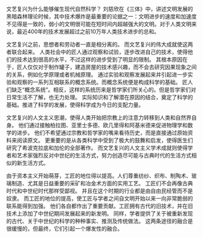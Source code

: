 文艺复兴为什么能够催生现代自然科学？
刘慈欣在《三体》中，讲述文明发展的黑暗森林理论时候，其中技术爆炸是最重要的论据之一：文明进步的速度和加速度不见得是一致的，弱小的文明很可能在短时间内超越强大的文明。对于人类文明来说，最近400年的技术发展超过之前10万年人类技术进步的总和。

文艺复兴之前，思想者和劳动者一直是相分离的。
而文艺复兴的伟大成就使这两者联合起来。
人类社会中的匠人通过观察和试验，逐步改进自己的技术，使得他们的技术达到很高的水平，不过这样的进步受到了明显的限制。
其根本原因在于，匠人仅仅对于制作罐子，建造房屋的技术感兴趣，而不会去研究因果现象之间的关系，例如化学原理或者机械原理。
通过实验和观察发展起来并引起进一步实验和观察的一系列互相联系的概念系统。而概念系统便是构成科学的基础。
匠人们缺乏“概念系统”。相反，这样的系统历来是哲学家们所关心的。但是哲学家们对日常生活不了解，也无力处理。
实际知识和了解潜在原因的结合，奠定了科学的基础。推进了科学的发展，使得科学成为今日的支配力量。

文艺复兴的人文主义思潮，使得人类开始把宗教上的注意力转移到人类和自然界自身。
他们通过接触柏拉图、亚里士多德、欧几里得和阿基米德来促进物理学和数学的进步。
他们不希望通过宗教和哲学家的嘴来看待历史，而是直接通过原始资料来阅读原文。
更重要的是从各类科学中受到了极大的鼓舞和启发，使得医生们研究了希波克拉底和加伦的全部著作。
而文艺复兴的人文主义学术成就则使得学者和艺术家强烈反对中世纪的生活方式，努力创造尽可能与古典时代的生活方式相似的新生活方式。

由于资本主义开始萌芽，工匠的地位得以提高。人们尊重纺纱、织布、制陶术、玻璃制造、尤其是日益重要的采矿和冶金术方面的实用工艺。
工匠们不会再像古典时代和中世纪时代那样受鄙视。
并且在这个时期的行业都是由自由民经管而不是奴隶。
而工匠的地位的提高，使工匠与学者之间自文明开始以来一向非常脆弱的联系能得到加强。
他们各自都作出了重要贡献。工匠拥有古代的旧技术，并在旧技术上添加了中世纪期间发展起来的新发明。
同样，学者提供了关于被重新发现的古代、关于中世纪的科学的种种事实、推测及传统做法。
这两条途径的融合是很缓慢的，但最终，它们引起一个爆发性的融合。
